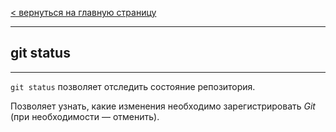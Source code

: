 [< вернуться на главную страницу](./readme.md)

---

## git status 

---

`git status` позволяет отследить состояние репозитория. 

Позволяет узнать, какие изменения необходимо зарегистрировать _Git_ (при необходимости — отменить).